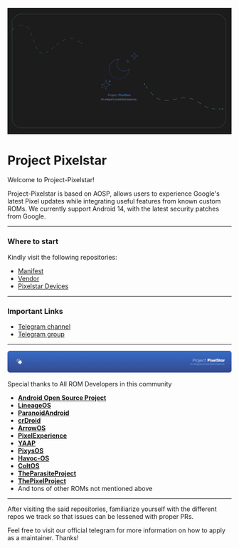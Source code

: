 ![Project-Pixelstar](https://github.com/Project-PixelStar/.github/raw/main/Banner.png)

Project Pixelstar
===========

Welcome to Project-Pixelstar!

Project-Pixelstar is based on AOSP, allows users to experience Google's latest Pixel updates while integrating useful features from known custom ROMs.
We currently support Android 14, with the latest security patches from Google.

-----------------------------------------------------------------------------
### Where to start

Kindly visit the following repositories:

- [Manifest](https://github.com/Project-PixelStar/manifest.git)
- [Vendor](https://github.com/Project-PixelStar/vendor_pixelstar.git)
- [Pixelstar Devices](https://github.com/pixelstar-devices)

-----------------------------------------------------------------------------
### Important Links

- [Telegram channel](https://t.me/pixelstarchannel)
- [Telegram group](https://t.me/Project_PixelStar)

-----------------------------------------------------------------------------
![Project Pixelstar](https://github.com/Project-PixelStar/.github/raw/main/Credit.png)

 Special thanks to All ROM Developers in this community
 
 * [**Android Open Source Project**](https://android.googlesource.com)
 * [**LineageOS**](https://github.com/LineageOS)
 * [**ParanoidAndroid**](https://github.com/AOSPA)
 * [**crDroid**](https://github.com/crdroidandroid)
 * [**ArrowOS**](https://github.com/ArrowOS)
 * [**PixelExperience**](https://github.com/PixelExperience)
 * [**YAAP**](https://github.com/yaap)
 * [**PixysOS**](https://github.com/PixysOS)
 * [**Havoc-OS**](https://github.com/Havoc-OS)
 * [**ColtOS**](https://github.com/Colt-Enigma)
 * [**TheParasiteProject**](https://github.com/TheParasiteProject)
 * [**ThePixelProject**](https://github.com/The-Pixel-Project)
 * And tons of other ROMs not mentioned above

-----------------------------------------------------------------------------

After visiting the said repositories, familiarize yourself with the different repos we track so that issues can be lessened with proper PRs.

Feel free to visit our official telegram for more information on how to apply as a maintainer. Thanks!
